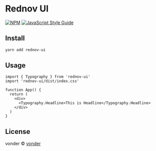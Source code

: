 # Rednov UI

<!-- > Rednov UI -->

[![NPM](https://img.shields.io/npm/v/rednov-ui.svg)](https://www.npmjs.com/package/rednov-ui) [![JavaScript Style Guide](https://img.shields.io/badge/code_style-standard-brightgreen.svg)](https://standardjs.com)

## Install

```bash
yarn add rednov-ui
```

## Usage

```tsx
import { Typography } from 'rednov-ui'
import 'rednov-ui/dist/index.css'

function App() {
  return (
    <div>
      <Typography.Headline>This is Headline</Typography.Headline>
    </div>
  )
}
```

## License

vonder © [vonder](https://github.com/vonder-thailand)
